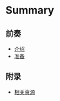 # Summary

## 前奏

* [介绍](README.md)
* [准备](zhun-bei.md)

## 附录

* [相关资源](fu-lu/xiang-guan-zi-yuan.md)

